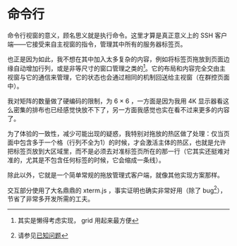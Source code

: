 <script setup>
    import MisskeyNote from "../../_components/MisskeyNote.vue"
</script>

# 命令行

命令行视窗的意义，顾名思义就是执行命令。这里才算是真正意义上的 SSH 客户端——它接受来自主视窗的指令，管理其中所有的服务器标签页。

也正是因为如此，我不想在其中加入太多复杂的内容，例如将标签页拖放到页面边缘自动增加行列，或是非等尺寸的窗口管理之类的[^i-am-lazy]。它的布局和内容完全交由主视窗与它的通信来管理，它的状态也会通过相同的机制回送给主视窗（在群控页面中）。

我对矩阵的数量做了硬编码的限制，为 6 × 6 ，一方面是因为我用 4K 显示器看这么密集的排布也已经感觉快放不下了，另一方面我感觉也实在看不过来更多的内容了。

<MisskeyNote src="https://nya.one/embed/notes/a6hd0354egjy056u" id="v1_4dbe6958-8727-4337-88f8-ab4dd9bc0bd4" />

为了体验的一致性，减少可能出现的疑惑，我特别对拖放的热区做了处理：仅当页面中包含多于一个格（行列不全为1）的时候，才会激活主体的热区，也就是允许把标签页放到大区域里，而不是必须去对准标签页所在的那一行（它其实还挺难对准的，尤其是不包含任何标签的时候，它会缩成一条线）。

除此以外，它就是一个简单常规的拖放管理式客户端，就像其他实现方案那样。

交互部分使用了大名鼎鼎的 xterm.js ，事实证明也确实非常好用（除了 bug[^xterm-bug]），节省了非常多开发所需的工夫。

<!-- 脚注 -->

[^i-am-lazy]: 其实是懒得考虑实现， grid 用起来最方便
[^xterm-bug]: 请参见[已知问题](/develop/issues#依赖问题)
